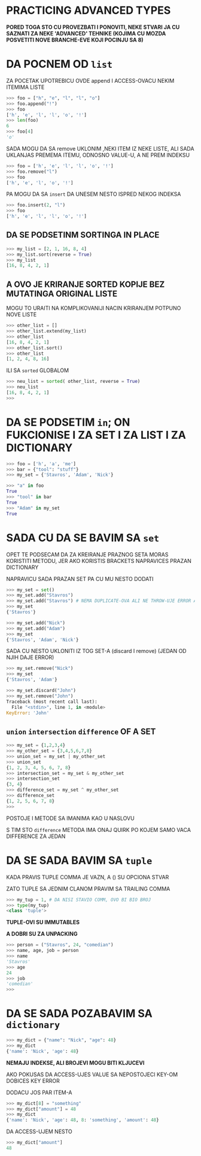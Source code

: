 # PRACTICING ADVANCED TYPES

**PORED TOGA STO CU PROVEZBATI I PONOVITI, NEKE STVARI JA CU SAZNATI ZA NEKE 'ADVANCED' TEHNIKE (KOJIMA CU MOZDA POSVETITI NOVE BRANCHE-EVE KOJI POCINJU SA 8)**

# DA POCNEM OD `list`

ZA POCETAK UPOTREBICU OVDE append I ACCESS-OVACU NEKIM ITEMIMA LISTE

```py
>>> foo = ["h", "e", "l", "l", "o"]
>>> foo.append("!")
>>> foo
['h', 'e', 'l', 'l', 'o', '!']
>>> len(foo)
6
>>> foo[4]
'o'
```

SADA MOGU DA SA remove UKLONIM ,NEKI ITEM IZ NEKE LISTE, ALI SADA UKLANJAS PREMEMA ITEMU, ODNOSNO VALUE-U, A NE PREM INDEKSU

```py
>>> foo = ['h', 'e', 'l', 'l', 'o', '!']
>>> foo.remove("l")
>>> foo
['h', 'e', 'l', 'o', '!']
```

PA MOGU DA SA `insert` DA UNESEM NESTO ISPRED NEKOG INDEKSA

```py
>>> foo.insert(2, "l")
>>> foo
['h', 'e', 'l', 'l', 'o', '!']
```

## DA SE PODSETINM SORTINGA IN PLACE

```py
>>> my_list = [2, 1, 16, 8, 4]
>>> my_list.sort(reverse = True)
>>> my_list
[16, 8, 4, 2, 1]
```

## A OVO JE KRIRANJE SORTED KOPIJE BEZ MUTATINGA ORIGINAL LISTE

MOGU TO URAITI NA KOMPLIKOVANIJI NACIN KRIRANJEM POTPUNO NOVE LISTE

```py
>>> other_list = []
>>> other_list.extend(my_list)
>>> other_list
[16, 8, 4, 2, 1]
>>> other_list.sort()
>>> other_list
[1, 2, 4, 8, 16] 
```

ILI SA `sorted` GLOBALOM

```py
>>> neu_list = sorted( other_list, reverse = True)
>>> neu_list
[16, 8, 4, 2, 1]
>>> 
```

# DA SE PODSETIM `in`; ON FUKCIONISE I ZA SET I ZA LIST I ZA DICTIONARY

```py
>>> foo = ['h', 'a', 'me']
>>> bar = {"tool": "stuff"}
>>> my_set = {'Stavros', 'Adam', 'Nick'}

>>> "a" in foo
True
>>> "tool" in bar
True
>>> "Adam" in my_set
True
```

# SADA CU DA SE BAVIM SA `set`

OPET TE PODSECAM DA ZA KREIRANJE PRAZNOG SETA MORAS KORISTITI METODU, JER AKO KORISTIS BRACKETS NAPRAVICES PRAZAN DICTIONARY

NAPRAVICU SADA PRAZAN SET PA CU MU NESTO DODATI

```py
>>> my_set = set()
>>> my_set.add("Stavros")
>>> my_set.add("Stavros") # NEMA DUPLICATE-OVA ALI NE THROW-UJE ERROR AKO POKUSAS DA GA DODAS
>>> my_set
{'Stavros'}
```

```py
>>> my_set.add("Nick")
>>> my_set.add("Adam")
>>> my_set
{'Stavros', 'Adam', 'Nick'}
```

SADA CU NESTO UKLONITI IZ TOG SET-A (discard I remove) (JEDAN OD NJIH DAJE ERROR)

```py
>>> my_set.remove("Nick")
>>> my_set
{'Stavros', 'Adam'}

>>> my_set.discard("John")
>>> my_set.remove("John")
Traceback (most recent call last):
  File "<stdin>", line 1, in <module>
KeyError: 'John'
```

## `union` `intersection` `difference` OF A SET

```py
>>> my_set = {1,2,3,4}
>>> my_other_set = {3,4,5,6,7,8}
>>> union_set = my_set | my_other_set
>>> union_set
{1, 2, 3, 4, 5, 6, 7, 8}
>>> intersection_set = my_set & my_other_set 
>>> intersection_set
{3, 4}
>>> difference_set = my_set ^ my_other_set
>>> difference_set
{1, 2, 5, 6, 7, 8}
>>> 
```

POSTOJE I METODE SA IMANIMA KAO U NASLOVU

S TIM STO `difference` METODA IMA ONAJ QUIRK PO KOJEM SAMO VACA DIFFERENCE ZA JEDAN

# DA SE SADA BAVIM SA `tuple`

KADA PRAVIS TUPLE COMMA JE VAZN, A () SU OPCIONA STVAR

ZATO TUPLE SA JEDNIM CLANOM PRAVIM SA TRAILING COMMA

```py
>>> my_tup = 1, # DA NISI STAVIO COMM, OVO BI BIO BROJ
>>> type(my_tup)
<class 'tuple'>
```

**TUPLE-OVI SU IMMUTABLES**

**A DOBRI SU ZA UNPACKING**

```py
>>> person = ("Stavros", 24, "comedian")
>>> name, age, job = person
>>> name
'Stavros'
>>> age
24
>>> job
'comedian'
>>> 
```

# DA SE SADA POZABAVIM SA `dictionary`

```py
>>> my_dict = {"name": "Nick", "age": 48}
>>> my_dict
{'name': 'Nick', 'age': 48}
```

**NEMAJU INDEKSE, ALI BROJEVI MOGU BITI KLJUCEVI**

AKO POKUSAS DA ACCESS-UJES VALUE SA NEPOSTOJECI KEY-OM DOBICES KEY ERROR

DODACU JOS PAR ITEM-A

```py
>>> my_dict[8] = "something"
>>> my_dict["amount"] = 48
>>> my_dict
{'name': 'Nick', 'age': 48, 8: 'something', 'amount': 48}
```

DA ACCESS-UJEM NESTO

```py
>>> my_dict["amount"]
48
```

